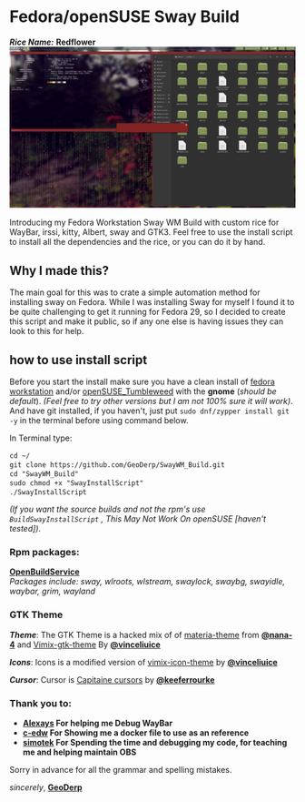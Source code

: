 # Fedora/openSUSE Sway Build


***Rice Name:*** **Redflower**
![alt text](https://raw.githubusercontent.com/GeoDerp/Fedora-Sway-WM-Build-/master/Images/thumbnail3.png)

Introducing my Fedora Workstation Sway WM Build with custom rice for WayBar, irssi, kitty, Albert, sway and GTK3.
Feel free to use the install script to install all the dependencies and the rice, or you can do it by hand.    

## Why I made this?
The main goal for this was to crate a simple automation method for installing sway on Fedora.
 While I was installing Sway for myself I found it to be quite challenging to get it running for Fedora 29, so I decided to create this script and make it public, so if any one else is having issues they can look to this for help.

## how to use install script

Before you start the install make sure you have a clean install of [fedora workstation](https://getfedora.org/en/workstation/) and/or [openSUSE_Tumbleweed](https://software.opensuse.org/distributions/tumbleweed)  with the **gnome** (*should be default*). *(Feel free to try other versions but I am not 100% sure it will work)*.
And have git installed, if you haven't, just put ```sudo dnf/zypper install git -y``` in the terminal before using command below. 

In Terminal type:
```console
cd ~/
git clone https://github.com/GeoDerp/SwayWM_Build.git
cd "SwayWM_Build"
sudo chmod +x "SwayInstallScript"
./SwayInstallScript
```
*(If you want the source builds and not the rpm's use ```BuildSwayInstallScript``` , This May Not Work On openSUSE [haven't tested]).*  

### Rpm packages:
[**OpenBuildService**](https://build.opensuse.org/project/show/home:GeoDerp:redflower)   
*Packages include: sway, wlroots, wlstream, swaylock, swaybg, swayidle, waybar, grim, wayland*

### GTK Theme
***Theme***:
The GTK Theme is a hacked mix of of [materia-theme](https://github.com/nana-4/materia-theme) from [**@nana-4**](https://github.com/nana-4)
and [Vimix-gtk-theme](https://github.com/vinceliuice/vimix-gtk-themes) By [**@vinceliuice**](https://github.com/vinceliuice)

***Icons***:
Icons is a modified version of [vimix-icon-theme](https://github.com/vinceliuice/vimix-icon-theme) by [**@vinceliuice**](https://github.com/vinceliuice) 

***Cursor***:
Cursor is [Capitaine cursors](https://github.com/keeferrourke/capitaine-cursors) by [**@keeferrourke**](https://github.com/vinceliuice)

<!--
To use the Chrome theme;
Open Chrome, put (chrome://extensions) in the url bar then click developer mode.
Select the (load unpacked) button, find the (~/.themes/VimixRedFlower/Chrome Theme) directory and click open.
-->

### Thank you to:

* **[Alexays](https://github.com/Alexays) For helping me Debug WayBar**
* **[c-edw](https://github.com/c-edw) For Showing me a docker file to use as an reference**   
* **[simotek](https://github.com/simotek) For Spending the time and debugging my code, for teaching me and helping maintain OBS**

Sorry in advance for all the grammar and spelling mistakes.

*sincerely*, [**GeoDerp**](https://github.com/GeoDerp)
